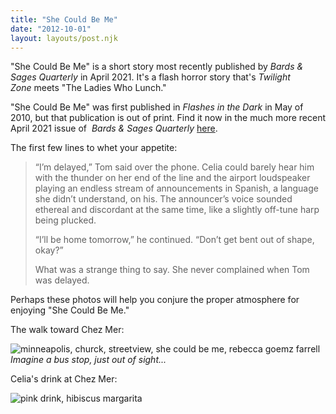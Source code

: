 ```yaml
---
title: "She Could Be Me"
date: "2012-10-01"
layout: layouts/post.njk
---
```


"She Could Be Me" is a short story most recently published by _Bards & Sages Quarterly_ in April 2021. It's a flash horror story that's _Twilight Zone_ meets "The Ladies Who Lunch."

"She Could Be Me" was first published in _Flashes in the Dark_ in May of 2010, but that publication is out of print. Find it now in the much more recent April 2021 issue of  _Bards & Sages Quarterly_ [here](https://www.amazon.com/dp/B091DWHD2K).

The first few lines to whet your appetite:

> “I’m delayed,” Tom said over the phone. Celia could barely hear him with the thunder on her end of the line and the airport loudspeaker playing an endless stream of announcements in Spanish, a language she didn’t understand, on his. The announcer’s voice sounded ethereal and discordant at the same time, like a slightly off-tune harp being plucked.
>
> “I’ll be home tomorrow,” he continued. “Don’t get bent out of shape, okay?”
>
> What was a strange thing to say. She never complained when Tom was delayed.

Perhaps these photos will help you conjure the proper atmosphere for enjoying "She Could Be Me."

The walk toward Chez Mer:

![minneapolis, churck, streetview, she could be me, rebecca goemz farrell](https://d2ypg8o05lff0b.cloudfront.net/wp-content/uploads/sites/3/pages/minneapolis014-684x1024.jpg) *Imagine a bus stop, just out of sight...*

Celia's drink at Chez Mer:

![pink drink, hibiscus margarita](https://d2ypg8o05lff0b.cloudfront.net/wp-content/uploads/sites/3/pages/not-a-cosmo-she-could-be-me-1024x975.png)
